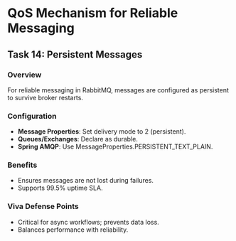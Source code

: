 # QoS Mechanism for Reliable Messaging

## Task 14: Persistent Messages

### Overview
For reliable messaging in RabbitMQ, messages are configured as persistent to survive broker restarts.

### Configuration
- **Message Properties**: Set delivery mode to 2 (persistent).
- **Queues/Exchanges**: Declare as durable.
- **Spring AMQP**: Use MessageProperties.PERSISTENT_TEXT_PLAIN.

### Benefits
- Ensures messages are not lost during failures.
- Supports 99.5% uptime SLA.

### Viva Defense Points
- Critical for async workflows; prevents data loss.
- Balances performance with reliability.